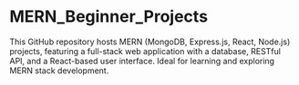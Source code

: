 # MERN_Beginner_Projects
This GitHub repository hosts  MERN (MongoDB, Express.js, React, Node.js) projects, featuring a full-stack web application with a database, RESTful API, and a React-based user interface. Ideal for learning and exploring MERN stack development.

